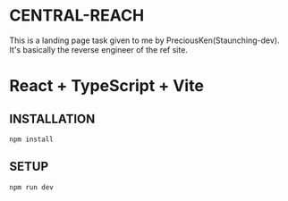 # CENTRAL-REACH
This is a landing page task given to me by PreciousKen(Staunching-dev). It's basically the reverse engineer of the ref site.

# React + TypeScript + Vite

## INSTALLATION
```
npm install
```

## SETUP
```
npm run dev
```